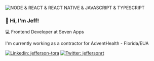 ![NODE & REACT & REACT NATIVE & JAVASCRIPT & TYPESCRIPT](https://user-images.githubusercontent.com/5914251/87861646-8e310300-c91e-11ea-8b96-9958e16c195f.jpg)

### 👋 Hi, I'm Jeff!
💻 Frontend Developer at Seven Apps

I'm currently working as a contractor for AdventHealth - Florida/EUA


[![Linkedin: jefferson-tora](https://img.shields.io/badge/Linkedin-blue?logo=Linkedin&style=for-the-badge&link=https://www.linkedin.com/in/jefferson-tora/)](https://www.linkedin.com/in/jefferson-tora/)
[![Twitter: jeffersonrt](https://img.shields.io/badge/%20-jeffersonrtora-blue?logo=Twitter&logoColor=white&style=for-the-badge&link=https://twitter.com/jeffersonrtora/)](https://twitter.com/jeffersonrtora)
